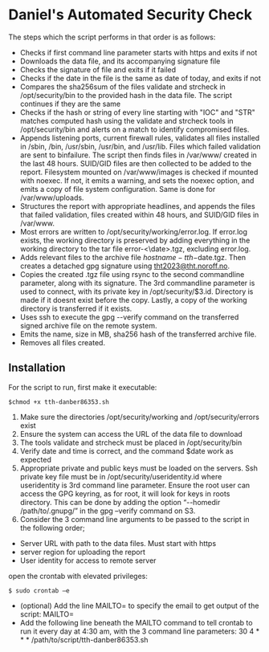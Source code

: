# Daniel's Automated Security Check

The steps which the script performs in that order is as follows:
* Checks if first command line parameter starts with https and exits if not
* Downloads the data file, and its accompanying signature file
* Checks the signature of file and exits if it failed
* Checks if the date in the file is the same as date of today, and exits if not
* Compares the sha256sum of the files validate and strcheck in /opt/security/bin to the provided hash in the data file. The script continues if they are the same
* Checks if the hash or string of every line starting with "IOC" and "STR" matches computed hash using the validate and strcheck tools in /opt/security/bin and alerts on a match to identify compromised files.
* Appends listening ports, current firewall rules, validates all files installed in /sbin, /bin, /usr/sbin, /usr/bin, and /usr/lib. Files which failed validation are sent to binfailure. The script then finds files in /var/www/ created in the last 48 hours. SUID/GID files are then collected to be added to the report. Filesystem mounted on /var/www/images is checked if mounted with noexec. If not, it emits a warning, and sets the noexec option, and emits a copy of file system configuration. Same is done for /var/www/uploads.
* Structures the report with appropriate headlines, and appends the files that failed validation, files created within 48 hours, and SUID/GID files in /var/www.
* Most errors are written to /opt/security/working/error.log. If error.log exists, the working directory is preserved by adding everything in the working directory to the tar file error-<\date>.tgz, excluding error.log.
* Adds relevant files to the archive file $hostname-tth-$date.tgz. Then creates a detached gpg signature using tht2023@tht.noroff.no.
* Copies the created .tgz file using rsync to the second commandline parameter, along with its signature. The 3rd commandline parameter is used to connect, with its private key in /opt/security/$3.id. Directory is  made if it doesnt exist before the copy. Lastly, a copy of the working directory is transferred if it exists.
* Uses ssh to execute the gpg --verify command on the transferred signed archive file on the remote system.
* Emits the name, size in MB, sha256 hash of the transferred archive file.
* Removes all files created.

## Installation
For the script to run, first make it executable:
```shell 
$chmod +x tth-danber86353.sh
```
1. Make sure the directories /opt/security/working and /opt/security/errors exist
2. Ensure the system can access the URL of the data file to download
3. The tools validate and strcheck must be placed in /opt/security/bin
4. Verify date and time is correct, and the command $date work as expected
5. Appropriate private and public keys must be loaded on the servers. Ssh private key file must be 
in /opt/security/useridentity.id where useridentity is 3rd command line parameter. Ensure the 
root user can access the GPG keyring, as for root, it will look for keys in roots directory. This can 
be done by adding the option “--homedir /path/to/.gnupg/” in the gpg –verify command on S3.
6. Consider the 3 command line arguments to be passed to the script in the following order;
* Server URL with path to the data files. Must start with https
* server region for uploading the report
* User identity for access to remote server

open the crontab with elevated privileges:
```shell
$ sudo crontab –e
```
* (optional) Add the line MAILTO=<email> to specify the email to get output of the script:
MAILTO=<email>
* Add the following line beneath the MAILTO command to tell crontab to run it every day at 4:30 
am, with the 3 command line parameters:
30 4 * * * /path/to/script/tth-danber86353.sh <arg1> <arg2> <arg3>